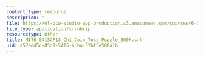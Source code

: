 ```yaml
---
content_type: resource
description: ''
file: https://ol-ocw-studio-app-production.s3.amazonaws.com/courses/6-041sc-probabilistic-systems-analysis-and-applied-probability-fall-2013/a57ed45c85d95415acba32bf5e508a1b_MIT6_041SCF13_Ch1_Coin_Toss_Puzzle_300k.vtt
file_type: application/x-subrip
resourcetype: Other
title: MIT6_041SCF13_Ch1_Coin_Toss_Puzzle_300k.srt
uid: a57ed45c-85d9-5415-acba-32bf5e508a1b
---
```

